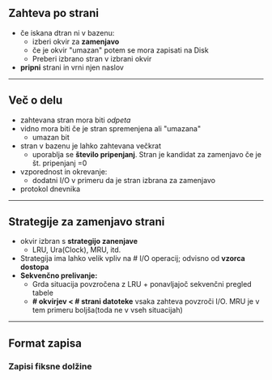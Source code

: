 ## Zahteva po strani
- če iskana dtran ni v bazenu:
	- izberi okvir za **zamenjavo**
	- če je okvir "umazan" potem se mora zapisati na Disk
	- Preberi izbrano stran v izbrani okvir
- **pripni** strani in vrni njen naslov
---
## Več o delu
- zahtevana stran mora biti *odpeta*
- vidno mora biti če je stran spremenjena ali "umazana"
	- umazan bit
- stran v bazenu je lahko zahtevana večkrat
	- uporablja se **število pripenjanj**.  Stran je kandidat za zamenjavo če je št. pripenjanj =0
- vzporednost in okrevanje:
	- dodatni I/O v primeru da je stran izbrana za zamenjavo
- protokol dnevnika
---
## Strategije za zamenjavo strani
- okvir izbran s **strategijo zanenjave**
	- LRU, Ura(Clock), MRU, itd.
- Strategija ima lahko velik vpliv na # I/O operacij; odvisno od **vzorca dostopa**
- **Sekvenčno prelivanje:**
	- Grda situacija povzročena z LRU + ponavljajoč sekvenčni pregled tabele
	- **# okvirjev < # strani datoteke** vsaka zahteva povzroči I/O. MRU je v tem primeru boljša(toda ne v vseh situacijah)
---
## Format zapisa
### Zapisi fiksne dolžine
